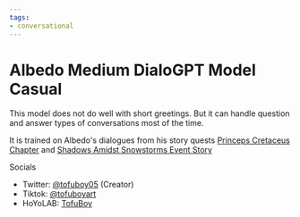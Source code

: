 ```yaml
---
tags:
- conversational
---
```


# Albedo Medium DialoGPT Model Casual

This model does not do well with short greetings. But it can handle question and answer types of conversations most of the time.

It is trained on Albedo's dialogues from his story quests [Princeps Cretaceus Chapter](https://genshin-impact.fandom.com/wiki/Princeps_Cretaceus_Chapter) and [Shadows Amidst Snowstorms Event Story](https://genshin-impact.fandom.com/wiki/Shadows_Amidst_Snowstorms/Story)

Socials
- Twitter: [@tofuboy05](https://twitter.com/tofuboy05) (Creator)
- Tiktok: [@tofuboyart](https://www.tiktok.com/@tofuboyart)
- HoYoLAB: [TofuBoy](https://www.hoyolab.com/accountCenter/postList?id=78394798)
